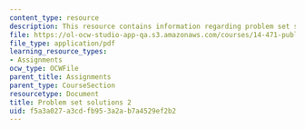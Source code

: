 ```yaml
---
content_type: resource
description: This resource contains information regarding problem set solutions 2.
file: https://ol-ocw-studio-app-qa.s3.amazonaws.com/courses/14-471-public-economics-i-fall-2012/f5a3a027a3cdfb953a2ab7a4529ef2b2_MIT14_471F12_pset2_sol.pdf
file_type: application/pdf
learning_resource_types:
- Assignments
ocw_type: OCWFile
parent_title: Assignments
parent_type: CourseSection
resourcetype: Document
title: Problem set solutions 2
uid: f5a3a027-a3cd-fb95-3a2a-b7a4529ef2b2
---
```

